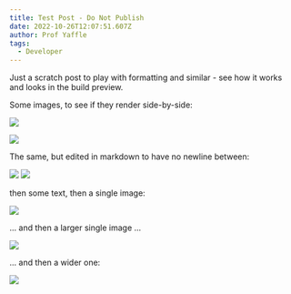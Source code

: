 ```yaml
---
title: Test Post - Do Not Publish
date: 2022-10-26T12:07:51.607Z
author: Prof Yaffle
tags:
  - Developer
---
```

Just a scratch post to play with formatting and similar - see how it works and looks in the build preview.

Some images, to see if they render side-by-side:

![](/images/blog/kore-3.0-screenshot-1.webp)

![](/images/blog/kore-3.0-screenshot-2.webp)

The same, but edited in markdown to have no newline between:

![](/images/blog/kore-3.0-screenshot-1.webp) ![](/images/blog/kore-3.0-screenshot-2.webp)

then some text, then a single image:

![](/images/blog/kore-3.0-screenshot-3.webp)

... and then a larger single image ...

![](/images/blog/kore-3.0-screenshot-5-large.webp)

... and then a wider one:

![](/images/blog/kore-3.0-screenshot-4.webp)